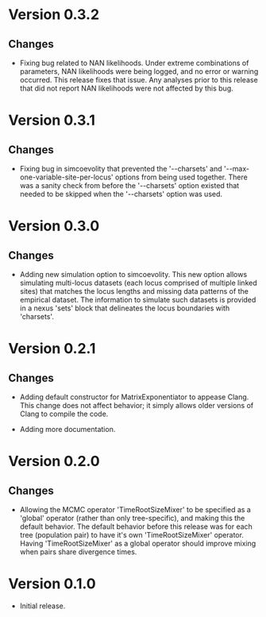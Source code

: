 Version 0.3.2
=============

Changes
-------

-   Fixing bug related to NAN likelihoods. Under extreme combinations of
    parameters, NAN likelihoods were being logged, and no error or warning
    occurred. This release fixes that issue. Any analyses prior to this release
    that did not report NAN likelihoods were not affected by this bug.


Version 0.3.1
=============

Changes
-------

-   Fixing bug in simcoevolity that prevented the '--charsets' and
    '--max-one-variable-site-per-locus' options from being used together.
    There was a sanity check from before the '--charsets' option existed that
    needed to be skipped when the '--charsets' option was used.


Version 0.3.0
=============

Changes
-------

-   Adding new simulation option to simcoevolity. This new option allows
    simulating multi-locus datasets (each locus comprised of multiple linked
    sites) that matches the locus lengths and missing data patterns of the
    empirical dataset. The information to simulate such datasets is provided in
    a nexus 'sets' block that delineates the locus boundaries with 'charsets'.


Version 0.2.1
=============

Changes
-------

-   Adding default constructor for MatrixExponentiator to appease Clang.  This
    change does not affect behavior; it simply allows older versions of Clang
    to compile the code.

-   Adding more documentation.


Version 0.2.0
=============

Changes
-------
-   Allowing the MCMC operator 'TimeRootSizeMixer' to be specified as a
    'global' operator (rather than only tree-specific), and making this the
    default behavior. The default behavior before this release was for each
    tree (population pair) to have it's own 'TimeRootSizeMixer' operator.
    Having 'TimeRootSizeMixer' as a global operator should improve mixing when
    pairs share divergence times.


Version 0.1.0
=============

-   Initial release.
